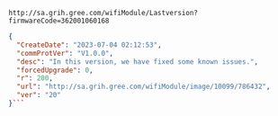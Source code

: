 `http://sa.grih.gree.com/wifiModule/Lastversion?firmwareCode=362001060168`

```json
{
  "CreateDate": "2023-07-04 02:12:53",
  "commProtVer": "V1.0.0",
  "desc": "In this version, we have fixed some known issues.",
  "forcedUpgrade": 0,
  "r": 200,
  "url": "http://sa.grih.gree.com/wifiModule/image/10099/786432",
  "ver": "20"
}```